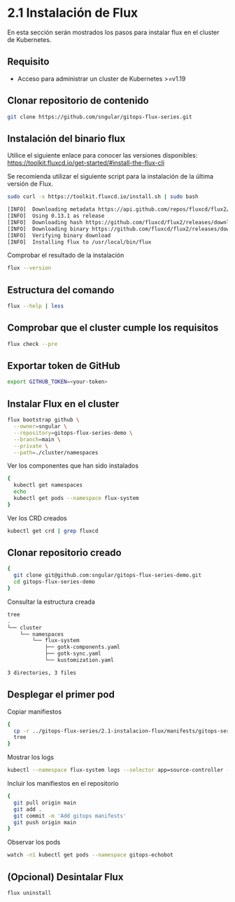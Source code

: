 # 2.1 Instalación de Flux

En esta sección serán mostrados los pasos para instalar flux en el cluster de Kubernetes.

## Requisito

* Acceso para administrar un cluster de Kubernetes >=v1.19

## Clonar repositorio de contenido

```bash
git clone https://github.com/sngular/gitops-flux-series.git
```

## Instalación del binario flux

Utilice el siguiente enlace para conocer las versiones disponibles: <https://toolkit.fluxcd.io/get-started/#install-the-flux-cli>

Se recomienda utilizar el siguiente script para la instalación de la última versión de Flux.

```bash
sudo curl -s https://toolkit.fluxcd.io/install.sh | sudo bash

[INFO]  Downloading metadata https://api.github.com/repos/fluxcd/flux2/releases/latest
[INFO]  Using 0.13.1 as release
[INFO]  Downloading hash https://github.com/fluxcd/flux2/releases/download/v0.13.1/flux_0.13.1_checksums.txt
[INFO]  Downloading binary https://github.com/fluxcd/flux2/releases/download/v0.13.1/flux_0.13.1_darwin_amd64.tar.gz
[INFO]  Verifying binary download
[INFO]  Installing flux to /usr/local/bin/flux
```

Comprobar el resultado de la instalación

```bash
flux --version
```

## Estructura del comando

```bash
flux --help | less
```

## Comprobar que el cluster cumple los requisitos

```bash
flux check --pre
```

## Exportar token de GitHub

```bash
export GITHUB_TOKEN=<your-token>
```

## Instalar Flux en el cluster

```bash
flux bootstrap github \
  --owner=sngular \
  --repository=gitops-flux-series-demo \
  --branch=main \
  --private \
  --path=./cluster/namespaces
```

Ver los componentes que han sido instalados

```bash
{
  kubectl get namespaces
  echo
  kubectl get pods --namespace flux-system
}
```

Ver los CRD creados

```bash
kubectl get crd | grep fluxcd
```

## Clonar repositorio creado

```bash
{
  git clone git@github.com:sngular/gitops-flux-series-demo.git
  cd gitops-flux-series-demo
}
```

Consultar la estructura creada

```bash
tree
.
└── cluster
    └── namespaces
        └── flux-system
            ├── gotk-components.yaml
            ├── gotk-sync.yaml
            └── kustomization.yaml

3 directories, 3 files
```

## Desplegar el primer pod

Copiar manifiestos

```bash
{
  cp -r ../gitops-flux-series/2.1-instalacion-flux/manifests/gitops-series cluster/namespaces
  tree
}
```

Mostrar los logs

```bash
kubectl --namespace flux-system logs --selector app=source-controller --follow
```

Incluir los manifiestos en el repositorio

```bash
{
  git pull origin main
  git add .
  git commit -m 'Add gitops manifests'
  git push origin main
}
```

Observar los pods

```bash
watch -n1 kubectl get pods --namespace gitops-echobot
```

## (Opcional) Desintalar Flux

```bash
flux uninstall
```
